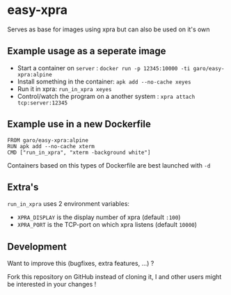 # easy-xpra

Serves as base for images using xpra but can also be used on it's own

## Example usage as a seperate image

* Start a container on `server` : `docker run -p 12345:10000 -ti garo/easy-xpra:alpine`
* Install something in the container: `apk add --no-cache xeyes`
* Run it in xpra: `run_in_xpra xeyes`
* Control/watch the program on a another system : `xpra attach tcp:server:12345`

## Example use in a new Dockerfile

```
FROM garo/easy-xpra:alpine
RUN apk add --no-cache xterm
CMD ["run_in_xpra", "xterm -background white"]
```
Containers based on this types of Dockerfile are best launched with `-d`

## Extra's

`run_in_xpra` uses 2 environment variables:

* `XPRA_DISPLAY` is the display number of xpra (default `:100`)
* `XPRA_PORT` is the TCP-port on which xpra listens  (default `10000`)

## Development
Want to improve this (bugfixes, extra features, ...) ?

Fork this repository on GitHub instead of cloning it,
I and other users might be interested in your changes !
